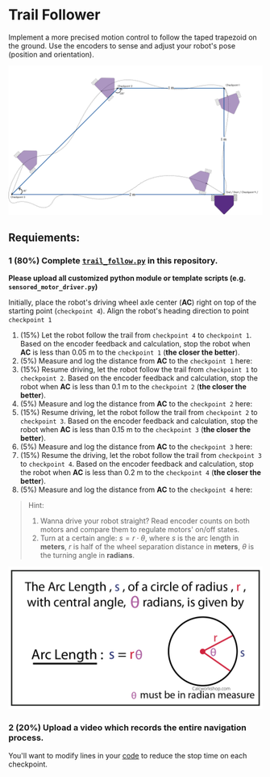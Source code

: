 # Trail Follower
Implement a more precised motion control to follow the taped trapezoid on the ground. Use the encoders to sense and adjust your robot's pose (position and orientation). 

![trail_follower](./trail_follower.png)

## Requiements:
### 1 (80%) Complete [`trail_follow.py`](trail_follow.py) in this repository. 
**Please upload all customized python module or template scripts (e.g. `sensored_motor_driver.py`)**

   Initially, place the robot's driving wheel axle center (**AC**) right on top of the starting point (`checkpoint 4`). Align the robot's heading direction to point `checkpoint 1` 
   1. (15%) Let the robot follow the trail from `checkpoint 4` to `checkpoint 1`. Based on the encoder feedback and calculation, stop the robot when **AC** is less than 0.05 m to the `checkpoint 1` (**the closer the better**). 
   2. (5%) Measure and log the distance from **AC** to the `checkpoint 1` here:  
   3. (15%) Resume driving, let the robot follow the trail from `checkpoint 1` to `checkpoint 2`. Based on the encoder feedback and calculation, stop the robot when **AC** is less than 0.1 m to the `checkpoint 2` (**the closer the better**). 
   4. (5%) Measure and log the distance from **AC** to the `checkpoint 2` here:  
   5. (15%) Resume driving, let the robot follow the trail from `checkpoint 2` to `checkpoint 3`. Based on the encoder feedback and calculation, stop the robot when **AC** is less than 0.15 m to the `checkpoint 3` (**the closer the better**). 
   6. (5%) Measure and log the distance from **AC** to the `checkpoint 3` here:  
   7. (15%) Resume the driving, let the robot follow the trail from `checkpoint 3` to `checkpoint 4`. Based on the encoder feedback and calculation, stop the robot when **AC** is less than 0.2 m to the `checkpoint 4` (**the closer the better**). 
   8. (5%) Measure and log the distance from **AC** to the `checkpoint 4` here:  
   
> Hint:
> 1. Wanna drive your robot straight? Read encoder counts on both motors and compare them to regulate motors' on/off states.
> 2. Turn at a certain angle: $s = r \cdot \theta$, where $s$ is the arc length in **meters**, $r$ is half of the wheel separation distance in **meters**, $\theta$ is the turning angle in **radians**.

![arc_length](arc-length-formula.png)

### 2 (20%) Upload a video which records the entire navigation process. 
You'll want to modify lines in your [code](trail_follow.py) to reduce the stop time on each checkpoint. 

